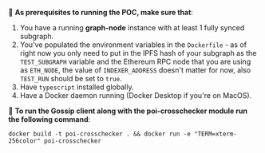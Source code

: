 📝 **As prerequisites to running the POC, make sure that**:
1. You have a running **graph-node** instance with at least 1 fully synced subgraph.
2. You've populated the environment variables in the `Dockerfile` - as of right now you only need to put in the IPFS hash of your subgraph as the `TEST_SUBGRAPH` variable and the Ethereum RPC node that you are using as `ETH_NODE`, the value of `INDEXER_ADDRESS` doesn't matter for now, also `TEST_RUN` should be set to `true`.
3. Have `typescript` installed globally.
5. Have a Docker daemon running (Docker Desktop if you're on MacOS).

🚀 **To run the Gossip client along with the poi-crosschecker module run the following command**:
```
docker build -t poi-crosschecker . && docker run -e "TERM=xterm-256color" poi-crosschecker
```
